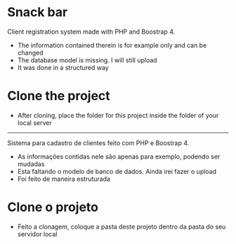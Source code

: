 # Snack bar

Client registration system made with PHP and Boostrap 4.
- The information contained therein is for example only and can be changed
- The database model is missing. I will still upload
- It was done in a structured way

# Clone the project

* After cloning, place the folder for this project inside the folder of your local server

------

Sistema para cadastro de clientes feito com PHP e Boostrap 4.
- As informações contidas nele são apenas para exemplo, podendo ser mudadas
- Esta faltando o modelo de banco de dados. Ainda irei fazer o upload
- Foi feito de maneira estruturada

# Clone o projeto

* Feito a clonagem, coloque a pasta deste projeto dentro da pasta do seu servidor local
